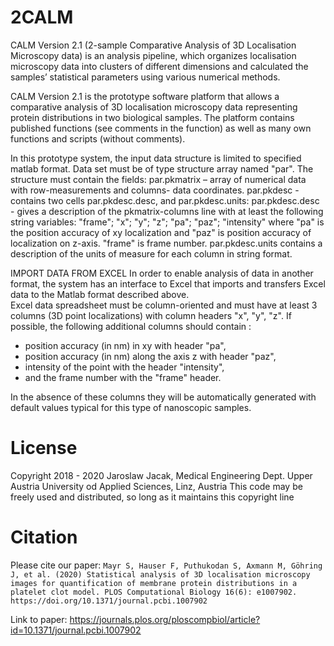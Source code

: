 # 2CALM

CALM Version 2.1  (2-sample Comparative Analysis of 3D Localisation Microscopy data) 
is an analysis pipeline, which organizes localisation microscopy data into 
clusters of different dimensions and calculated the samples’ statistical parameters
using various numerical methods.

CALM Version 2.1 is the prototype software platform that allows a comparative analysis of 
3D localisation microscopy data representing protein distributions in two biological samples. 
The platform contains published functions (see comments in the function) 
as well as many own functions and scripts (without comments).

In this prototype system, the input data structure is limited to specified matlab format.
Data set must be of type structure array named "par". The structure must contain 
the fields:
   par.pkmatrix – array of numerical data with row-measurements and
   columns- data coordinates.
   par.pkdesc - contains two cells par.pkdesc.desc, and par.pkdesc.units:
   par.pkdesc.desc - gives a description of the pkmatrix-columns line 
   with at least the following string variables:
   "frame"; "x"; "y"; "z"; "pa"; "paz"; "intensity"  where "pa" is the position accuracy 
   of xy localization and 
   "paz"
    is position accuracy of localization on z-axis. "frame" is frame number.
   par.pkdesc.units contains a description  of the units of measure 
   for each column in string format.
   
IMPORT DATA FROM EXCEL
   In order to enable analysis of data in another format, the system has an interface to Excel
   that imports and transfers Excel data to the Matlab format described above.  
   Excel data spreadsheet  must be column-oriented and  must have at least 3 columns 
   (3D point localizations) with column headers "x", "y", "z".
   If possible, the following additional columns should contain :
   - position accuracy (in nm) in xy with header "pa",
   - position accuracy (in nm) along the axis z with header "paz",
   - intensity of the point with the header "intensity",
   - and the frame number with the "frame" header.

  In the absence of these columns they will be automatically generated 
  with default values typical for this type of nanoscopic samples.


# License
Copyright 2018 - 2020 Jaroslaw Jacak, 
Medical Engineering Dept. Upper Austria University od Applied Sciences, Linz, Austria
This code may be freely used and distributed, so long as it maintains this copyright line

# Citation
Please cite our paper: `Mayr S, Hauser F, Puthukodan S, Axmann M, Göhring J, et al. (2020) Statistical analysis of 3D localisation microscopy images for quantification of membrane protein distributions in a platelet clot model. PLOS Computational Biology 16(6): e1007902. https://doi.org/10.1371/journal.pcbi.1007902`

Link to paper: https://journals.plos.org/ploscompbiol/article?id=10.1371/journal.pcbi.1007902
